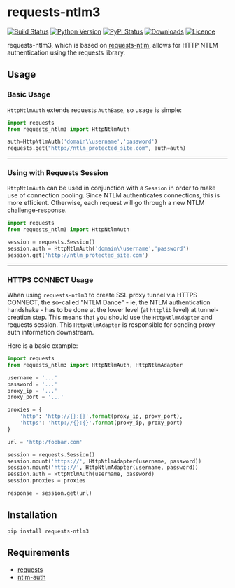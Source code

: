 # requests-ntlm3

[![Build Status](https://travis-ci.org/dopstar/requests-ntlm3.svg?branch=master)](https://travis-ci.org/mchampanis/requests-ntlm3)
[![Python Version](https://img.shields.io/pypi/pyversions/requests-ntlm3.svg)](https://pypi.python.org/pypi/requests-ntlm3)
[![PyPI Status](https://img.shields.io/pypi/v/requests-ntlm3.svg)](https://pypi.python.org/pypi/requests-ntlm3)
[![Downloads](https://img.shields.io/pypi/dm/requests-ntlm3.svg)](https://pypi.python.org/pypi/requests-ntlm3)
[![Licence](https://img.shields.io/github/license/mchampanis/requests-ntlm3.svg)](https://raw.githubusercontent.com/mchampanis/requests-ntlm3/master/LICENSE)

requests-ntlm3, which is based on [requests-ntlm](https://github.com/requests/requests-ntlm), allows for HTTP NTLM authentication using the requests library.

## Usage

### Basic Usage
`HttpNtlmAuth` extends requests `AuthBase`, so usage is simple:

```python
import requests
from requests_ntlm3 import HttpNtlmAuth

auth=HttpNtlmAuth('domain\\username','password')
requests.get("http://ntlm_protected_site.com", auth=auth)
```
___

### Using with Requests Session
`HttpNtlmAuth` can be used in conjunction with a `Session` in order to
make use of connection pooling. Since NTLM authenticates connections,
this is more efficient. Otherwise, each request will go through a new
NTLM challenge-response.

```python
import requests
from requests_ntlm3 import HttpNtlmAuth

session = requests.Session()
session.auth = HttpNtlmAuth('domain\\username','password')
session.get('http://ntlm_protected_site.com')
```
___

### HTTPS CONNECT Usage
When using `requests-ntlm3` to create SSL proxy tunnel via HTTPS CONNECT, the so-called "NTLM Dance" - ie,
the NTLM authentication handshake - has to be done at the lower level (at `httplib` level) at tunnel-creation
step. This means that you should use the `HttpNtlmAdapter` and requests session. This `HttpNtlmAdapter`
is responsible for sending proxy auth information downstream.

Here is a basic example:

```python
import requests
from requests_ntlm3 import HttpNtlmAuth, HttpNtlmAdapter

username = '...'
password = '...'
proxy_ip = '...'
proxy_port = '...'

proxies = {
    'http': 'http://{}:{}'.format(proxy_ip, proxy_port),
    'https': 'http://{}:{}'.format(proxy_ip, proxy_port)
}

url = 'http:/foobar.com'

session = requests.Session()
session.mount('https://', HttpNtlmAdapter(username, password))
session.mount('http://', HttpNtlmAdapter(username, password))
session.auth = HttpNtlmAuth(username, password)
session.proxies = proxies

response = session.get(url)
```

## Installation

```shell
pip install requests-ntlm3
```

## Requirements

- [requests](https://github.com/kennethreitz/requests/)
- [ntlm-auth](https://github.com/jborean93/ntlm-auth)
